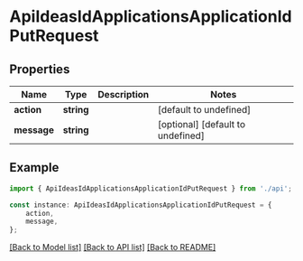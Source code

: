 # ApiIdeasIdApplicationsApplicationIdPutRequest


## Properties

Name | Type | Description | Notes
------------ | ------------- | ------------- | -------------
**action** | **string** |  | [default to undefined]
**message** | **string** |  | [optional] [default to undefined]

## Example

```typescript
import { ApiIdeasIdApplicationsApplicationIdPutRequest } from './api';

const instance: ApiIdeasIdApplicationsApplicationIdPutRequest = {
    action,
    message,
};
```

[[Back to Model list]](../README.md#documentation-for-models) [[Back to API list]](../README.md#documentation-for-api-endpoints) [[Back to README]](../README.md)
